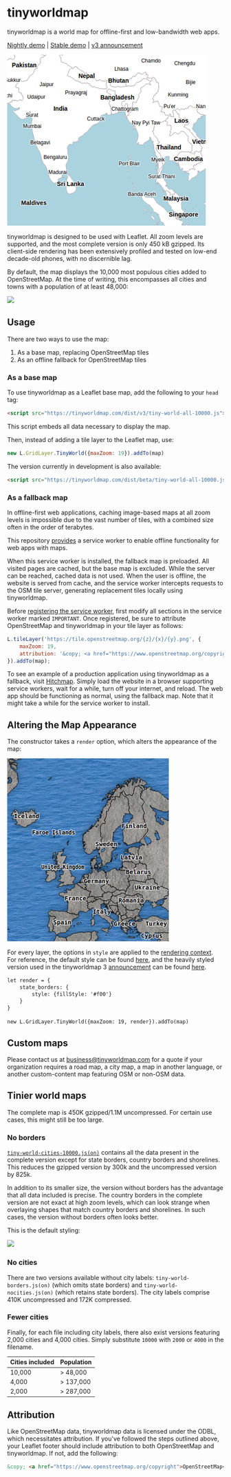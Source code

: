 # tinyworldmap

tinyworldmap is a world map for offline-first and low-bandwidth web apps.

[Nightly demo](https://tinyworldmap.com/beta) | [Stable demo](https://tinyworldmap.com) | [v3 announcement](https://tinyworldmap.com/3)

<kbd><img src="images/v3.png" /></kbd>

tinyworldmap is designed to be used with Leaflet. All zoom levels are supported, and the most complete version is only 450 kB gzipped. Its client-side rendering has been extensively profiled and tested on low-end decade-old phones, with no discernible lag.

By default, the map displays the 10,000 most populous cities added to OpenStreetMap. At the time of writing, this encompasses all cities and towns with a population of at least 48,000:

<kbd><img src="images/zoomed-in-3.png" /></kbd>

## Usage

There are two ways to use the map:

1. As a base map, replacing OpenStreetMap tiles
2. As an offline fallback for OpenStreetMap tiles

### As a base map

To use tinyworldmap as a Leaflet base map, add the following to your `head` tag:

```html
<script src="https://tinyworldmap.com/dist/v3/tiny-world-all-10000.js">
```

This script embeds all data necessary to display the map.

Then, instead of adding a tile layer to the Leaflet map, use:

```js
new L.GridLayer.TinyWorld({maxZoom: 19}).addTo(map)
```

The version currently in development is also available:

```html
<script src="https://tinyworldmap.com/dist/beta/tiny-world-all-10000.js">
```

### As a fallback map

In offline-first web applications, caching image-based maps at all zoom levels is impossible due to the vast number of tiles, with a combined size often in the order of terabytes.

This repository [provides](service-worker.js) a service worker to enable offline functionality for web apps with maps.

When this service worker is installed, the fallback map is preloaded. All visited pages are cached, but the base map is excluded. While the server can be reached, cached data is not used. When the user is offline, the website is served from cache, and the service worker intercepts requests to the OSM tile server, generating replacement tiles locally using tinyworldmap.

Before [registering the service worker](https://web.dev/articles/service-workers-registration), first modify all sections in the service worker marked `IMPORTANT`. Once registered, be sure to attribute OpenStreetMap and tinyworldmap in your tile layer as follows:

```js
L.tileLayer('https://tile.openstreetmap.org/{z}/{x}/{y}.png', {
    maxZoom: 19,
    attribution: '&copy; <a href="https://www.openstreetmap.org/copyright">OpenStreetMap</a>, <a href="https://www.tinyworldmap.com">tinyworldmap</a>'
}).addTo(map);
```

To see an example of a production application using tinyworldmap as a fallback, visit [Hitchmap](https://hitchmap.com). Simply load the website in a browser supporting service workers, wait for a while, turn off your internet, and reload. The web app should be functioning as normal, using the fallback map. Note that it might take a while for the service worker to install.

## Altering the Map Appearance

The constructor takes a `render` option, which alters the appearance of the map:

<kbd><img src="images/maximalism.png" /></kbd>

For every layer, the options in `style` are applied to the [rendering context](https://developer.mozilla.org/en-US/docs/Web/API/CanvasRenderingContext2D). For reference, the default style can be found [here](dist/beta/styling-example.js), and the heavily styled version used in the tinyworldmap 3 [announcement](https://tinyworldmap.com/3) can be found [here](3.html#L229).

```
let render = {
    state_borders: {
        style: {fillStyle: '#f00'}
    }
}

new L.GridLayer.TinyWorld({maxZoom: 19, render}).addTo(map)
```

## Custom maps

Please contact us at [business@tinyworldmap.com](mailto:business@tinyworldmap.com?body=Hi%20Bob,) for a quote if your organization requires a road map, a city map, a map in another language, or another custom-content map featuring OSM or non-OSM data.

## Tinier world maps

The complete map is 450K gzipped/1.1M uncompressed. For certain use cases, this might still be too large.

### No borders

[`tiny-world-cities-10000.js(on)`](dist/v3/tiny-world-cities-10000.js) contains all the data present in the complete version except for state borders, country borders and shorelines. This reduces the gzipped version by 300k and the uncompressed version by 825k.

In addition to its smaller size, the version without borders has the advantage that all data included is precise. The country borders in the complete version are not exact at high zoom levels, which can look strange when overlaying shapes that match country borders and shorelines. In such cases, the version without borders often looks better.

This is the default styling:

<kbd><img src="images/noborders.png" /></kbd>

### No cities

There are two versions available without city labels: `tiny-world-borders.js(on)` (which omits state borders) and `tiny-world-nocities.js(on)` (which retains state borders). The city labels comprise 410K uncompressed and 172K compressed.

### Fewer cities

Finally, for each file including city labels, there also exist versions featuring 2,000 cities and 4,000 cities. Simply substitute `10000` with `2000` or `4000` in the filename.

Cities included | Population
--- | ---
10,000 | > 48,000
4,000 | > 137,000
2,000 | > 287,000

## Attribution

Like OpenStreetMap data, tinyworldmap data is licensed under the ODBL, which necessitates attribution. If you've followed the steps outlined above, your Leaflet footer should include attribution to both OpenStreetMap and tinyworldmap. If not, add the following:

```html
&copy; <a href="https://www.openstreetmap.org/copyright">OpenStreetMap</a>, <a href="https://www.tinyworldmap.com">tinyworldmap</a>
```
